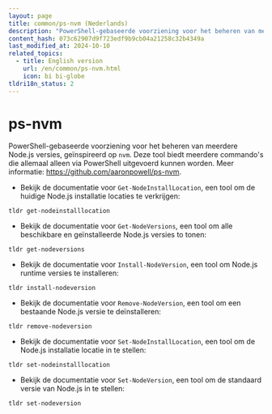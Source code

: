 ```yaml
---
layout: page
title: common/ps-nvm (Nederlands)
description: "PowerShell-gebaseerde voorziening voor het beheren van meerdere Node.js versies, geïnspireerd op `nvm`."
content_hash: 073c62907d9f723edf9b9cb04a21258c32b4349a
last_modified_at: 2024-10-10
related_topics:
  - title: English version
    url: /en/common/ps-nvm.html
    icon: bi bi-globe
tldri18n_status: 2
---
```

# ps-nvm

PowerShell-gebaseerde voorziening voor het beheren van meerdere Node.js versies, geïnspireerd op `nvm`.
Deze tool biedt meerdere commando's die allemaal alleen via PowerShell uitgevoerd kunnen worden.
Meer informatie: <https://github.com/aaronpowell/ps-nvm>.

- Bekijk de documentatie voor `Get-NodeInstallLocation`, een tool om de huidige Node.js installatie locaties te verkrijgen:

`tldr get-nodeinstalllocation`

- Bekijk de documentatie voor `Get-NodeVersions`, een tool om alle beschikbare en geïnstalleerde Node.js versies to tonen:

`tldr get-nodeversions`

- Bekijk de documentatie voor `Install-NodeVersion`, een tool om Node.js runtime versies te installeren:

`tldr install-nodeversion`

- Bekijk de documentatie voor `Remove-NodeVersion`, een tool om een bestaande Node.js versie te deïnstalleren:

`tldr remove-nodeversion`

- Bekijk de documentatie voor `Set-NodeInstallLocation`, een tool om de Node.js installatie locatie in te stellen:

`tldr set-nodeinstalllocation`

- Bekijk de documentatie voor `Set-NodeVersion`, een tool om de standaard versie van Node.js in te stellen:

`tldr set-nodeversion`
